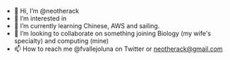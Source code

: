 - 👋 Hi, I’m @neotherack
- 👀 I’m interested in 
- 🌱 I’m currently learning Chinese, AWS and sailing.
- 💞️ I’m looking to collaborate on something joining Biology (my wife's specialty) and computing (mine)
- 📫 How to reach me @fvallejoluna on Twitter or neotherack@gmail.com

<!---
neotherack/neotherack is a ✨ special ✨ repository because its `README.md` (this file) appears on your GitHub profile.
You can click the Preview link to take a look at your changes.
--->
